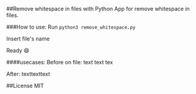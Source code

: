 ##Remove whitespace in files with Python
App for remove whitespace in files.

###How to use:
Run `python3 remove_whitespace.py`

Insert file's name

Ready :smile:

####usecases:
Before on file: text text tex

After: texttexttext

##License
MIT
